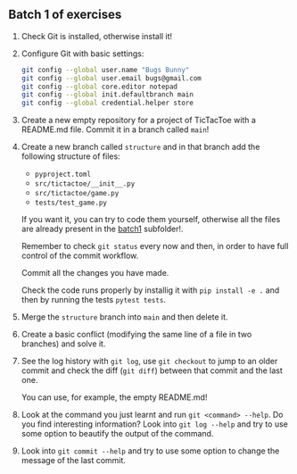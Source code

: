 ## Batch 1 of exercises

1. Check Git is installed, otherwise install it!

2. Configure Git with basic settings:

   ```bash
   git config --global user.name "Bugs Bunny"
   git config --global user.email bugs@gmail.com
   git config --global core.editor notepad
   git config --global init.defaultbranch main
   git config --global credential.helper store
   ```

3. Create a new empty repository for a project of TicTacToe with a README.md
   file. Commit it in a branch called `main`!

4. Create a new branch called `structure` and in that branch add the following
   structure of files:

   - `pyproject.toml`
   - `src/tictactoe/__init__.py`
   - `src/tictactoe/game.py`
   - `tests/test_game.py`

   If you want it, you can try to code them yourself, otherwise all the files
   are already present in the [batch1](batch1) subfolder!.

   Remember to check `git status` every now and then, in order to have full
   control of the commit workflow.

   Commit all the changes you have made.

   Check the code runs properly by installig it with `pip install -e .` and then
   by running the tests `pytest tests`.

5. Merge the `structure` branch into `main` and then delete it.

6. Create a basic conflict (modifying the same line of a file in two branches)
   and solve it.

7. See the log history with `git log`, use `git checkout` to jump to an older
   commit and check the diff (`git diff`) between that commit and the last one.

   You can use, for example, the empty README.md!

8. Look at the command you just learnt and run `git <command> --help`. Do you
   find interesting information? Look into `git log --help` and try to use some
   option to beautify the output of the command.

9. Look into `git commit --help` and try to use some option to change the
   message of the last commit.

